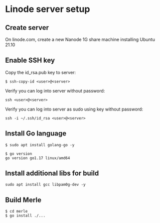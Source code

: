 # Linode server setup

## Create server

On linode.com, create a new Nanode 1G share machine installing Ubuntu 21.10

## Enable SSH key

Copy the id_rsa.pub key to server:

```
$ ssh-copy-id <user>@<server>
```

Verify you can log into server without password:

```
ssh <user>@<server>
```
  
Verify you can log into server as sudo using key without password:

```
ssh -i ~/.ssh/id_rsa <user>@<server>
```
  
## Install Go language

```
$ sudo apt install golang-go -y
```

```
$ go version
go version go1.17 linux/amd64
```

## Install additional libs for build

```
sudo apt install gcc libpam0g-dev -y
```

## Build Merle

```
$ cd merle
$ go install ./...
```

